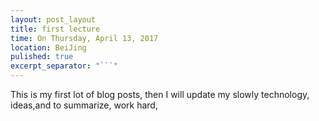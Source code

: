 ```yaml
---
layout: post_layout
title: first lecture
time: On Thursday, April 13, 2017
location: BeiJing
pulished: true
excerpt_separator: "```"
---
```


This is my first lot of blog posts, then I will update my slowly technology, ideas,and to summarize, work hard,